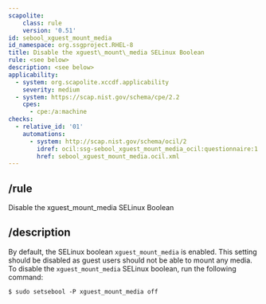 ```yaml
---
scapolite:
    class: rule
    version: '0.51'
id: sebool_xguest_mount_media
id_namespace: org.ssgproject.RHEL-8
title: Disable the xguest\_mount\_media SELinux Boolean
rule: <see below>
description: <see below>
applicability:
  - system: org.scapolite.xccdf.applicability
    severity: medium
  - system: https://scap.nist.gov/schema/cpe/2.2
    cpes:
      - cpe:/a:machine
checks:
  - relative_id: '01'
    automations:
      - system: http://scap.nist.gov/schema/ocil/2
        idref: ocil:ssg-sebool_xguest_mount_media_ocil:questionnaire:1
        href: sebool_xguest_mount_media.ocil.xml
---
```



## /rule

Disable the xguest\_mount\_media SELinux Boolean

## /description

By
default, the SELinux boolean `xguest_mount_media` is enabled. This
setting should be disabled as guest users should not be able to mount
any media. To disable the `xguest_mount_media` SELinux boolean, run the
following command:

``` 
$ sudo setsebool -P xguest_mount_media off
```
